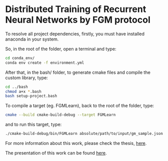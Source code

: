 # Distributed Training of Recurrent Neural Networks by FGM protocol #

To resolve all project dependencies, firstly, you must have installed anaconda in your system. 

So, in the root of the folder, open a terminal and type:

```bash
cd conda_env/
conda env create -f environment.yml
```

After that, in the bash/ folder, to generate cmake files and compile the custom library, type:

```bash
cd ../bash
chmod a+x *.bash
bash setup-project.bash
```

To compile a target (eg. FGMLearn), back to the root of the folder, type:

```bash
cmake --build cmake-build-debug --target FGMLearn
```

and to run this target, type:

```bash
./cmake-build-debug/bin/FGMLearn absolute/path/to/input/gm_sample.json
```

For more information about this work, please check the thesis, [here](http://bit.ly/3q1fvYM).

The presentation of this work can be found [here](https://bit.ly/3ox4heq).
